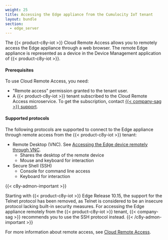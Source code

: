 ```yaml
---
weight: 25
title: Accessing the Edge appliance from the Cumulocity IoT tenant
layout: bundle
section:
  - edge_server
---
```


The {{< product-c8y-iot >}} Cloud Remote Access allows you to remotely access the Edge appliance through a web browser. The remote Edge appliance is represented as a device in the Device Management application of {{< product-c8y-iot >}}.

#### Prerequisites

To use Cloud Remote Access, you need:

* "Remote access" permission granted to the tenant user.
* A {{< product-c8y-iot >}} tenant subscribed to the Cloud Remote Access microservice. To get the subscription, contact [{{< company-sag >}} support](https://cumulocity.com/guides/welcome/contacting-support/).

#### Supported protocols

The following protocols are supported to connect to the Edge appliance through remote access from the {{< product-c8y-iot >}} tenant:

* Remote Desktop (VNC). See [Accessing the Edge device remotely through VNC](/edge/remote-connectivity/#accessing-the-edge-appliance-remotely-through-vnc).
  * Shares the desktop of the remote device
  * Mouse and keyboard for interaction
* Secure Shell (SSH)
  * Console for command line access
  * Keyboard for interaction

{{< c8y-admon-important >}}

Starting with {{< product-c8y-iot >}} Edge Release 10.15, the support for the Telnet protocol has been removed, as Telnet is considered to be an insecure protocol lacking built-in security measures. For accessing the Edge appliance remotely from the {{< product-c8y-iot >}} tenant, {{< company-sag >}} recommends you to use the SSH protocol instead.
{{< /c8y-admon-important >}}

For more information about remote access, see [Cloud Remote Access](/cloud-remote-access/cra-general-aspects).
